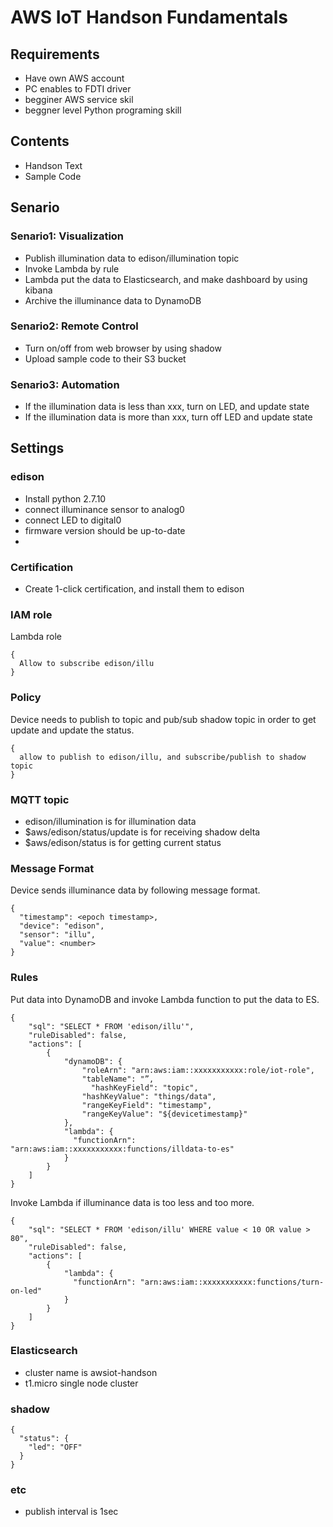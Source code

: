 # AWS IoT Handson Fundamentals

## Requirements
* Have own AWS account
* PC enables to FDTI driver
* begginer AWS service skil
* beggner level Python programing skill

## Contents
* Handson Text
* Sample Code

## Senario

### Senario1: Visualization
* Publish illumination data to edison/illumination topic
* Invoke Lambda by rule
* Lambda put the data to Elasticsearch, and make dashboard by using kibana
* Archive the illuminance data to DynamoDB

### Senario2: Remote Control
* Turn on/off from web browser by using shadow
* Upload sample code to their S3 bucket

### Senario3: Automation
* If the illumination data is less than xxx, turn on LED, and update state
* If the illumination data is more than xxx, turn off LED and update state

## Settings

### edison
* Install python 2.7.10
* connect illuminance sensor to analog0
* connect LED to digital0
* firmware version should be up-to-date
*

### Certification
* Create 1-click certification, and install them to edison

### IAM role

Lambda role

```
{
  Allow to subscribe edison/illu
}
```

### Policy

Device needs to publish to topic and pub/sub shadow topic in order to get update and update the status.

```
{
  allow to publish to edison/illu, and subscribe/publish to shadow topic
}
```


### MQTT topic
* edison/illumination is for illumination data
* $aws/edison/status/update is for receiving shadow delta  
* $aws/edison/status is for getting current status

### Message Format

Device sends illuminance data by following message format.
```
{
  "timestamp": <epoch timestamp>,
  "device": "edison",
  "sensor": "illu",
  "value": <number>
}
```



### Rules

Put data into DynamoDB and invoke Lambda function to put the data to ES.

```
{
    "sql": "SELECT * FROM 'edison/illu'",
    "ruleDisabled": false,
    "actions": [
        {
            "dynamoDB": {
                "roleArn": "arn:aws:iam::xxxxxxxxxxx:role/iot-role",
                "tableName": "”,
	              "hashKeyField": "topic",
                "hashKeyValue": "things/data",
                "rangeKeyField": "timestamp",
                "rangeKeyValue": "${devicetimestamp}"
            },
            "lambda": {
              "functionArn": "arn:aws:iam::xxxxxxxxxxx:functions/illdata-to-es"
            }
        }
    ]
}
```


Invoke Lambda if illuminance data is too less and too more.
```
{
    "sql": "SELECT * FROM 'edison/illu' WHERE value < 10 OR value > 80",
    "ruleDisabled": false,
    "actions": [
        {
            "lambda": {
              "functionArn": "arn:aws:iam::xxxxxxxxxxx:functions/turn-on-led"
            }
        }
    ]
}
```

### Elasticsearch
* cluster name is awsiot-handson
* t1.micro single node cluster

### shadow

```
{
  "status": {
    "led": "OFF"
  }
}
```

### etc
* publish interval is 1sec
